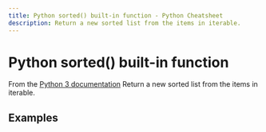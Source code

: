 ```yaml
---
title: Python sorted() built-in function - Python Cheatsheet
description: Return a new sorted list from the items in iterable.
---
```


# Python sorted() built-in function

<base-disclaimer>
  <base-disclaimer-title>
    From the <a target="_blank" href="https://docs.python.org/3/library/functions.html#sorted">Python 3 documentation</a>
  </base-disclaimer-title>
  <base-disclaimer-content>
   Return a new sorted list from the items in iterable.
  </base-disclaimer-content>
</base-disclaimer>

## Examples

<!-- remove this tag to start editing this page -->
<empty-section />
<!-- remove this tag to start editing this page -->
